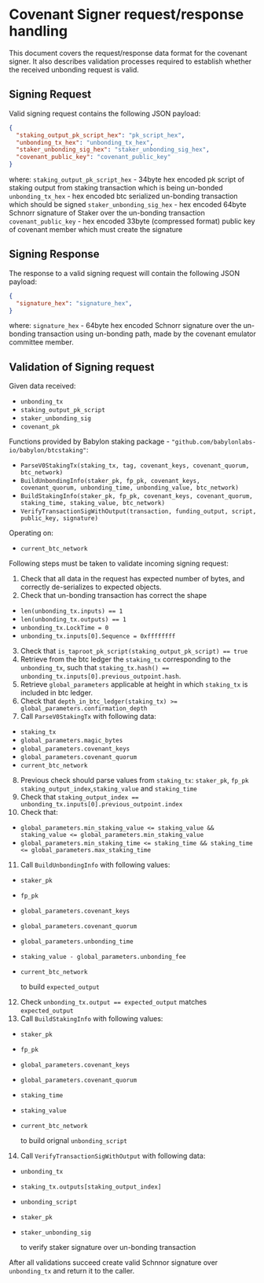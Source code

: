 # Covenant Signer request/response handling

This document covers the request/response data format for the covenant signer.
It also describes validation processes required to establish
whether the received unbonding request is valid.


## Signing Request

Valid signing request contains the following JSON payload:

```json
{
  "staking_output_pk_script_hex": "pk_script_hex",
  "unbonding_tx_hex": "unbonding_tx_hex",
  "staker_unbonding_sig_hex": "staker_unbonding_sig_hex",
  "covenant_public_key": "covenant_public_key"
}
```
where:
`staking_output_pk_script_hex` - 34byte hex encoded pk script of staking output
from staking transaction which is being un-bonded
`unbonding_tx_hex` - hex encoded btc serialized un-bonding transaction which
should be signed
`staker_unbonding_sig_hex` - hex encoded 64byte Schnorr signature of Staker
over the un-bonding transaction
`covenant_public_key` - hex encoded 33byte (compressed format) public key
of covenant member which must create the signature


## Signing Response

The response to a valid signing request will contain the following JSON payload:

```json
{
  "signature_hex": "signature_hex",
}
```

where:
`signature_hex` - 64byte hex encoded Schnorr signature over the un-bonding
transaction using un-bonding path, made by the covenant emulator committee member.

## Validation of Signing request
Given data received:
- `unbonding_tx`
- `staking_output_pk_script`
- `staker_unbonding_sig`
- `covenant_pk`

Functions provided by Babylon staking package -
`"github.com/babylonlabs-io/babylon/btcstaking"`:
- `ParseV0StakingTx(staking_tx, tag, covenant_keys, covenant_quorum, btc_network)`
- `BuildUnbondingInfo(staker_pk, fp_pk, covenant_keys, covenant_quorum, unbonding_time, unbonding_value, btc_network)`
- `BuildStakingInfo(staker_pk, fp_pk, covenant_keys, covenant_quorum, staking_time, staking_value, btc_network)`
- `VerifyTransactionSigWithOutput(transaction, funding_output, script, public_key, signature)`

Operating on:
- `current_btc_network`


Following steps must be taken to validate incoming signing request:
1. Check that all data in the request has expected number of bytes, and correctly
de-serializes to expected objects.
2. Check that un-bonding transaction has correct the shape
  - `len(unbonding_tx.inputs) == 1`
  - `len(unbonding_tx.outputs) == 1`
  - `unbonding_tx.LockTime = 0`
  - `unbonding_tx.inputs[0].Sequence = 0xffffffff`
3. Check that `is_taproot_pk_script(staking_output_pk_script) == true`
4. Retrieve from the btc ledger the `staking_tx` corresponding to the `unbonding_tx`,
such that `staking_tx.hash() == unbonding_tx.inputs[0].previous_outpoint.hash`.
5. Retrieve `global_parameters` applicable at height in which `staking_tx` is
included in btc ledger.
6. Check that `depth_in_btc_ledger(staking_tx) >= global_parameters.confirmation_depth`
7. Call `ParseV0StakingTx` with following data:
- `staking_tx`
- `global_parameters.magic_bytes`
- `global_parameters.covenant_keys`
- `global_parameters.covenant_quorum`
- `current_btc_network`
8. Previous check should parse values from `staking_tx`: `staker_pk`, `fp_pk`
`staking_output_index`,`staking_value` and `staking_time`
9. Check that `staking_output_index == unbonding_tx.inputs[0].previous_outpoint.index`
10. Check that:
 - `global_parameters.min_staking_value <= staking_value && staking_value <= global_parameters.min_staking_value`
 - `global_parameters.min_staking_time <= staking_time && staking_time <= global_parameters.max_staking_time`
11. Call `BuildUnbondingInfo` with following values:
- `staker_pk`
- `fp_pk`
- `global_parameters.covenant_keys`
- `global_parameters.covenant_quorum`
- `global_parameters.unbonding_time`
- `staking_value - global_parameters.unbonding_fee`
- `current_btc_network`

  to build `expected_output`
12. Check `unbonding_tx.output == expected_output` matches `expected_output`
13. Call `BuildStakingInfo` with following values:
- `staker_pk`
- `fp_pk`
- `global_parameters.covenant_keys`
- `global_parameters.covenant_quorum`
- `staking_time`
- `staking_value`
- `current_btc_network`

  to build orignal `unbonding_script`
14. Call `VerifyTransactionSigWithOutput` with following data:
- `unbonding_tx`
- `staking_tx.outputs[staking_output_index]`
- `unbonding_script`
- `staker_pk`
- `staker_unbonding_sig`

  to verify staker signature over un-bonding transaction

After all validations succeed create valid Schnnor signature over `unbonding_tx`
and return it to the caller.

